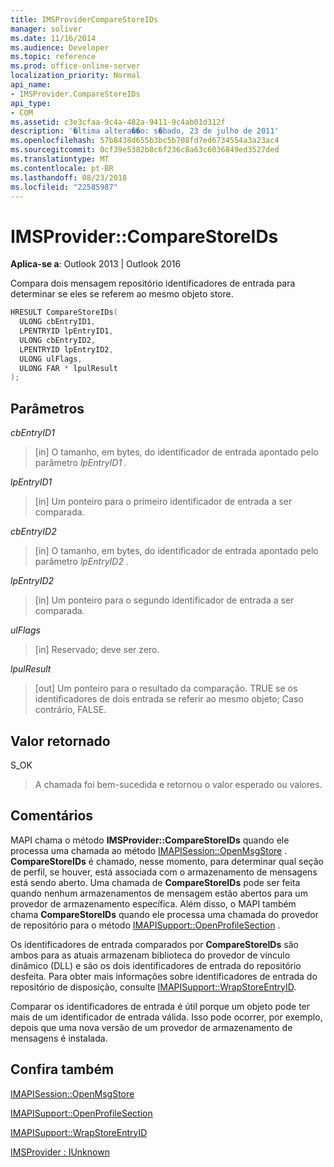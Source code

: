 ```yaml
---
title: IMSProviderCompareStoreIDs
manager: soliver
ms.date: 11/16/2014
ms.audience: Developer
ms.topic: reference
ms.prod: office-online-server
localization_priority: Normal
api_name:
- IMSProvider.CompareStoreIDs
api_type:
- COM
ms.assetid: c3e3cfaa-9c4a-482a-9411-9c4ab01d312f
description: '�ltima altera��o: s�bado, 23 de julho de 2011'
ms.openlocfilehash: 57b8438d655b3bc5b708fd7ed6734554a3a23ac4
ms.sourcegitcommit: 0cf39e5382b8c6f236c8a63c6036849ed3527ded
ms.translationtype: MT
ms.contentlocale: pt-BR
ms.lasthandoff: 08/23/2018
ms.locfileid: "22585987"
---
```

# <a name="imsprovidercomparestoreids"></a>IMSProvider::CompareStoreIDs

  
  
**Aplica-se a**: Outlook 2013 | Outlook 2016 
  
Compara dois mensagem repositório identificadores de entrada para determinar se eles se referem ao mesmo objeto store.
  
```cpp
HRESULT CompareStoreIDs(
  ULONG cbEntryID1,
  LPENTRYID lpEntryID1,
  ULONG cbEntryID2,
  LPENTRYID lpEntryID2,
  ULONG ulFlags,
  ULONG FAR * lpulResult
);
```

## <a name="parameters"></a>Parâmetros

 _cbEntryID1_
  
> [in] O tamanho, em bytes, do identificador de entrada apontado pelo parâmetro _lpEntryID1_ _._
    
 _lpEntryID1_
  
> [in] Um ponteiro para o primeiro identificador de entrada a ser comparada.
    
 _cbEntryID2_
  
> [in] O tamanho, em bytes, do identificador de entrada apontado pelo parâmetro _lpEntryID2_ _._
    
 _lpEntryID2_
  
> [in] Um ponteiro para o segundo identificador de entrada a ser comparada.
    
 _ulFlags_
  
> [in] Reservado; deve ser zero.
    
 _lpulResult_
  
> [out] Um ponteiro para o resultado da comparação. TRUE se os identificadores de dois entrada se referir ao mesmo objeto; Caso contrário, FALSE.
    
## <a name="return-value"></a>Valor retornado

S_OK 
  
> A chamada foi bem-sucedida e retornou o valor esperado ou valores.
    
## <a name="remarks"></a>Comentários

MAPI chama o método **IMSProvider::CompareStoreIDs** quando ele processa uma chamada ao método [IMAPISession::OpenMsgStore](imapisession-openmsgstore.md) . **CompareStoreIDs** é chamado, nesse momento, para determinar qual seção de perfil, se houver, está associada com o armazenamento de mensagens está sendo aberto. Uma chamada de **CompareStoreIDs** pode ser feita quando nenhum armazenamentos de mensagem estão abertos para um provedor de armazenamento específica. Além disso, o MAPI também chama **CompareStoreIDs** quando ele processa uma chamada do provedor de repositório para o método [IMAPISupport::OpenProfileSection](imapisupport-openprofilesection.md) . 
  
Os identificadores de entrada comparados por **CompareStoreIDs** são ambos para as atuais armazenam biblioteca do provedor de vínculo dinâmico (DLL) e são os dois identificadores de entrada do repositório desfeita. Para obter mais informações sobre identificadores de entrada do repositório de disposição, consulte [IMAPISupport::WrapStoreEntryID](imapisupport-wrapstoreentryid.md).
  
Comparar os identificadores de entrada é útil porque um objeto pode ter mais de um identificador de entrada válida. Isso pode ocorrer, por exemplo, depois que uma nova versão de um provedor de armazenamento de mensagens é instalada. 
  
## <a name="see-also"></a>Confira também



[IMAPISession::OpenMsgStore](imapisession-openmsgstore.md)
  
[IMAPISupport::OpenProfileSection](imapisupport-openprofilesection.md)
  
[IMAPISupport::WrapStoreEntryID](imapisupport-wrapstoreentryid.md)
  
[IMSProvider : IUnknown](imsprovideriunknown.md)

